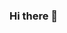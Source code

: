 ### Hi there 👋

<!--
**Solowise130/Solowise130** is a ✨ _special_ ✨ repository because its `README.md` (this file) appears on your GitHub profile.

Here are some ideas to get you started:

- 🔭 I’m currently working on Local Service Finder; A dynamic web application designed to bridge the gap between service providers and service seekers within a local community. 
- 🌱 I’m currently learning Software development in the ALX Software Engineering Program and also currently enrolled in WordPress 2023: The Complete WordPress Website Course in Udemy. 
- 👯 I’m looking to collaborate on WordPress Projects, Landing Pages, Website Optimization Front-end Web development, and any other Technical, Customer service, and Administrative-centric projects.
- 🤔 I’m looking for help with A full-time remote opportunity that offers career growth.
- 💬 Ask me about anything creative, legitimate, and research-worthy.
- 📫 How to reach me:iniodusolomon@gmail.com
- 😄 Pronouns: ...Solomon Iniodu
- ⚡ Fun fact: ... I am Hyper-Productive, Dedicated, Resourceful and Resilient. I commit 45 hours weekly to Work and 30 hours to learning.
- My Hobbies - Listening to TED Talks, Coding, Swimming, Reading, and Coaching.
-->

